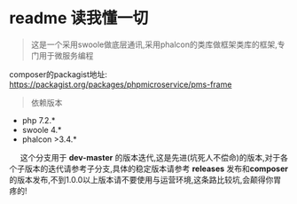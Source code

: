# readme 读我懂一切
> 这是一个采用swoole做底层通讯,采用phalcon的类库做框架类库的框架,专门用于微服务编程

composer的packagist地址:
 https://packagist.org/packages/phpmicroservice/pms-frame


> 依赖版本
* php 7.2.*
* swoole 4.*
* phalcon  >3.4.*

&nbsp;&nbsp;&nbsp;&nbsp;&nbsp;这个分支用于 **dev-master** 的版本迭代,这是先进(坑死人不偿命)的版本,对于各个子版本的迭代请参考子分支,具体的稳定版本请参考 **releases** 发布和**composer**的版本发布,不到1.0.0以上版本请不要使用与运营环境,这条路比较坑,会颠得你胃疼的!
